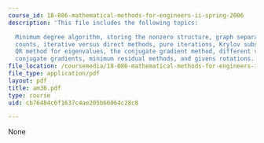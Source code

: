 ```yaml
---
course_id: 18-086-mathematical-methods-for-engineers-ii-spring-2006
description: 'This file includes the following topics:

  Minimum degree algorithm, storing the nonzero structure, graph separators, operation
  counts, iterative versus direct methods, pure iterations, Krylov subspaces, the
  QR method for eigenvalues, the conjugate gradient method, different viewpoints on
  conjugate gradients, minimum residual methods, and givens rotations.'
file_location: /coursemedia/18-086-mathematical-methods-for-engineers-ii-spring-2006/cb76484c6f1637c4ae205b66064c28c8_am36.pdf
file_type: application/pdf
layout: pdf
title: am36.pdf
type: course
uid: cb76484c6f1637c4ae205b66064c28c8

---
```

None